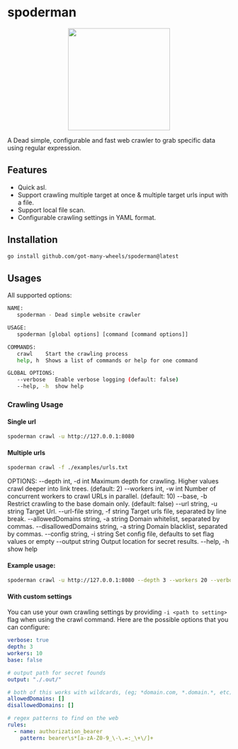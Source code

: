 # spoderman

<p align="center">
    <img height="230" src="https://art.pixilart.com/c60c6f8f7dfd0c1.png">
</p>

A Dead simple, configurable and fast web crawler to grab specific data using regular expression.

## Features

- Quick asl.
- Support crawling multiple target at once & multiple target urls input with a file.
- Support local file scan.
- Configurable crawling settings in YAML format.

## Installation

```bash
go install github.com/got-many-wheels/spoderman@latest
```

## Usages

All supported options:

```bash
NAME:
   spoderman - Dead simple website crawler

USAGE:
   spoderman [global options] [command [command options]]

COMMANDS:
   crawl    Start the crawling process
   help, h  Shows a list of commands or help for one command

GLOBAL OPTIONS:
   --verbose   Enable verbose logging (default: false)
   --help, -h  show help
```

### Crawling Usage

#### Single url

```bash
spoderman crawl -u http://127.0.0.1:8080
```

#### Multiple urls

```bash
spoderman crawl -f ./examples/urls.txt
```

OPTIONS:
   --depth int, -d int                    Maximum depth for crawling. Higher values crawl deeper into link trees. (default: 2)
   --workers int, -w int                  Number of concurrent workers to crawl URLs in parallel. (default: 10)
   --base, -b                             Restrict crawling to the base domain only. (default: false)
   --url string, -u string                Target Url.
   --url-file string, -f string           Target urls file, separated by line break.
   --allowedDomains string, -a string     Domain whitelist, separated by commas.
   --disallowedDomains string, -a string  Domain blacklist, separated by commas.
   --config string, -i string             Set config file, defaults to set flag values or empty
   --output string                        Output location for secret results.
   --help, -h                             show help

#### Example usage:

```bash
spoderman crawl -u http://127.0.0.1:8080 --depth 3 --workers 20 --verbose --base
```

#### With custom settings

You can use your own crawling settings by providing `-i <path to setting>` flag when using the crawl command. Here are the possible options that you can configure:

```yaml
verbose: true
depth: 3
workers: 10
base: false

# output path for secret founds
output: "./.out/"

# both of this works with wildcards, (eg; *domain.com, *.domain.*, etc)
allowedDomains: []
disallowedDomains: []

# regex patterns to find on the web
rules:
  - name: authorization_bearer
    pattern: bearer\s*[a-zA-Z0-9_\-\.=:_\+\/]+
```
